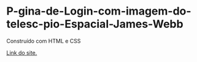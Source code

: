 # P-gina-de-Login-com-imagem-do-telesc-pio-Espacial-James-Webb
Construído com HTML e CSS

[Link do site.](https://estevaosilva7.github.io/P-gina-de-Login-com-imagem-do-telesc-pio-Espacial-James-Webb/)

